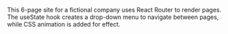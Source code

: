 This 6-page site for a fictional company uses React Router to render pages.  The useState hook creates a drop-down menu to navigate between pages, while CSS animation is added for effect.